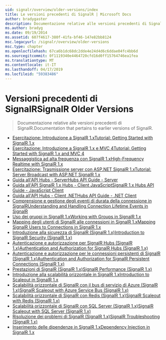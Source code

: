 ```yaml
---
uid: signalr/overview/older-versions/index
title: Le versioni precedenti di SignalR | Microsoft Docs
author: bradygaster
description: Documentazione relative alle versioni precedenti di SignalR.
ms.author: bradyg
ms.date: 09/19/2014
ms.assetid: 607f4617-380f-41fa-bf46-147e82bb8124
msc.legacyurl: /signalr/overview/older-versions
msc.type: chapter
ms.openlocfilehash: 67ca6b1dc68dc2dde4e24d4d6c6ddae04fc4bb6d
ms.sourcegitcommit: 0f1119340e4464720cfd16d0ff15764746ea1fea
ms.translationtype: MT
ms.contentlocale: it-IT
ms.lasthandoff: 04/17/2019
ms.locfileid: "59383486"
---
```

# <a name="signalr-older-versions"></a><span data-ttu-id="b942b-103">Versioni precedenti di SignalR</span><span class="sxs-lookup"><span data-stu-id="b942b-103">SignalR Older Versions</span></span>

> <span data-ttu-id="b942b-104">Documentazione relative alle versioni precedenti di SignalR.</span><span class="sxs-lookup"><span data-stu-id="b942b-104">Documentation that pertains to earlier versions of SignalR.</span></span>


- [<span data-ttu-id="b942b-105">Esercitazione: Introduzione a SignalR 1.x</span><span class="sxs-lookup"><span data-stu-id="b942b-105">Tutorial: Getting Started with SignalR 1.x</span></span>](tutorial-getting-started-with-signalr.md)
- [<span data-ttu-id="b942b-106">Esercitazione: Introduzione a SignalR 1.x e MVC 4</span><span class="sxs-lookup"><span data-stu-id="b942b-106">Tutorial: Getting Started with SignalR 1.x and MVC 4</span></span>](tutorial-getting-started-with-signalr-and-mvc-4.md)
- [<span data-ttu-id="b942b-107">Messaggistica ad alta frequenza con SignalR 1.x</span><span class="sxs-lookup"><span data-stu-id="b942b-107">High-Frequency Realtime with SignalR 1.x</span></span>](tutorial-high-frequency-realtime-with-signalr.md)
- [<span data-ttu-id="b942b-108">Esercitazione: Trasmissione server con ASP.NET SignalR 1.x</span><span class="sxs-lookup"><span data-stu-id="b942b-108">Tutorial: Server Broadcast with ASP.NET SignalR 1.x</span></span>](tutorial-server-broadcast-with-aspnet-signalr.md)
- [<span data-ttu-id="b942b-109">Guida all'API Hubs - Server</span><span class="sxs-lookup"><span data-stu-id="b942b-109">Hubs API Guide - Server</span></span>](signalr-1x-hubs-api-guide-server.md)
- [<span data-ttu-id="b942b-110">Guida all'API SignalR 1.x Hubs - Client JavaScript</span><span class="sxs-lookup"><span data-stu-id="b942b-110">SignalR 1.x Hubs API Guide - JavaScript Client</span></span>](signalr-1x-hubs-api-guide-javascript-client.md)
- [<span data-ttu-id="b942b-111">Guida all'API Hubs - Client .NET</span><span class="sxs-lookup"><span data-stu-id="b942b-111">Hubs API Guide - .NET Client</span></span>](signalr-1x-hubs-api-guide-net-client.md)
- [<span data-ttu-id="b942b-112">Comprensione e gestione degli eventi di durata della connessione in SignalR</span><span class="sxs-lookup"><span data-stu-id="b942b-112">Understanding and Handling Connection Lifetime Events in SignalR</span></span>](handling-connection-lifetime-events.md)
- [<span data-ttu-id="b942b-113">Uso dei gruppi in SignalR 1.x</span><span class="sxs-lookup"><span data-stu-id="b942b-113">Working with Groups in SignalR 1.x</span></span>](working-with-groups.md)
- [<span data-ttu-id="b942b-114">Mapping degli utenti di SignalR alle connessioni in SignalR 1.x</span><span class="sxs-lookup"><span data-stu-id="b942b-114">Mapping SignalR Users to Connections in SignalR 1.x</span></span>](mapping-users-to-connections.md)
- [<span data-ttu-id="b942b-115">Introduzione alla sicurezza di SignalR (SignalR 1.x)</span><span class="sxs-lookup"><span data-stu-id="b942b-115">Introduction to SignalR Security (SignalR 1.x)</span></span>](introduction-to-security.md)
- [<span data-ttu-id="b942b-116">Autenticazione e autorizzazione per SignalR Hubs (SignalR 1.x)</span><span class="sxs-lookup"><span data-stu-id="b942b-116">Authentication and Authorization for SignalR Hubs (SignalR 1.x)</span></span>](hub-authorization.md)
- [<span data-ttu-id="b942b-117">Autenticazione e autorizzazione per le connessioni persistenti di SignalR (SignalR 1.x)</span><span class="sxs-lookup"><span data-stu-id="b942b-117">Authentication and Authorization for SignalR Persistent Connections (SignalR 1.x)</span></span>](persistent-connection-authorization.md)
- [<span data-ttu-id="b942b-118">Prestazioni di SignalR (SignalR 1.x)</span><span class="sxs-lookup"><span data-stu-id="b942b-118">SignalR Performance (SignalR 1.x)</span></span>](signalr-performance.md)
- [<span data-ttu-id="b942b-119">Introduzione alla scalabilità orizzontale in SignalR 1.x</span><span class="sxs-lookup"><span data-stu-id="b942b-119">Introduction to Scaleout in SignalR 1.x</span></span>](scaleout-in-signalr.md)
- [<span data-ttu-id="b942b-120">Scalabilità orizzontale di SignalR con il bus di servizio di Azure (SignalR 1.x)</span><span class="sxs-lookup"><span data-stu-id="b942b-120">SignalR Scaleout with Azure Service Bus (SignalR 1.x)</span></span>](scaleout-with-windows-azure-service-bus.md)
- [<span data-ttu-id="b942b-121">Scalabilità orizzontale di SignalR con Redis (SignalR 1.x)</span><span class="sxs-lookup"><span data-stu-id="b942b-121">SignalR Scaleout with Redis (SignalR 1.x)</span></span>](scaleout-with-redis.md)
- [<span data-ttu-id="b942b-122">Scalabilità orizzontale di SignalR con SQL Server (SignalR 1.x)</span><span class="sxs-lookup"><span data-stu-id="b942b-122">SignalR Scaleout with SQL Server (SignalR 1.x)</span></span>](scaleout-with-sql-server.md)
- [<span data-ttu-id="b942b-123">Risoluzione dei problemi di SignalR (SignalR 1.x)</span><span class="sxs-lookup"><span data-stu-id="b942b-123">SignalR Troubleshooting (SignalR 1.x)</span></span>](troubleshooting.md)
- [<span data-ttu-id="b942b-124">Inserimento delle dipendenze in SignalR 1.x</span><span class="sxs-lookup"><span data-stu-id="b942b-124">Dependency Injection in SignalR 1.x</span></span>](dependency-injection.md)
